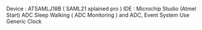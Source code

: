 Device : ATSAMLJ18B ( SAML21 xplained pro )
IDE : Microchip Studio (Atmel Start)
ADC Sleep Walking ( ADC Monitoring ) and ADC, Event System Use Generic Clock

